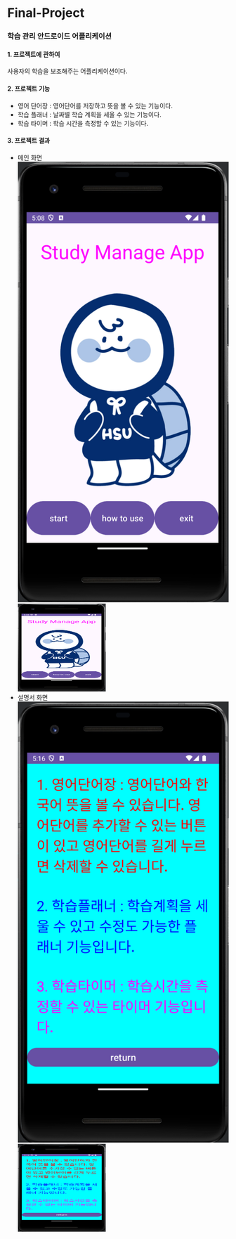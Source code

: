 # Final-Project

### 학습 관리 안드로이드 어플리케이션

#### 1. 프로젝트에 관하여
  사용자의 학습을 보조해주는 어플리케이션이다.
#### 2. 프로젝트 기능
- 영어 단어장 : 영어단어를 저장하고 뜻을 볼 수 있는 기능이다.
- 학습 플래너 : 날짜별 학습 계획을 세울 수 있는 기능이다.
- 학습 타이머 : 학습 시간을 측정할 수 있는 기능이다.
#### 3. 프로젝트 결과
- 메인 화면 <br> ![main](images/main.png)  <img src="images/main.png" width="200" height="200" />
- 설명서 화면 <br> ![howtouse](images/howtouse.png)  <img src="images/howtouse.png" width="200" height="200" />
